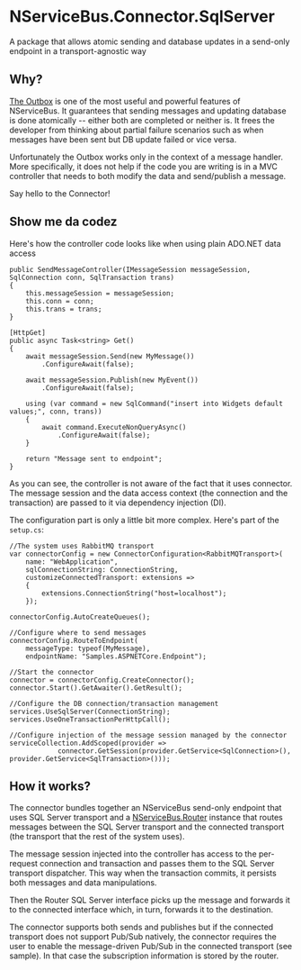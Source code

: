 # NServiceBus.Connector.SqlServer

A package that allows atomic sending and database updates in a send-only endpoint in a transport-agnostic way

## Why?

[The Outbox](https://docs.particular.net/nservicebus/outbox/) is one of the most useful and powerful features of NServiceBus. It guarantees that sending messages and updating database is done atomically -- either both are completed or neither is. It frees the developer from thinking about partial failure scenarios such as when messages have been sent but DB update failed or vice versa. 

Unfortunately the Outbox works only in the context of a message handler. More specifically, it does not help if the code you are writing is in a MVC controller that needs to both modify the data and send/publish a message. 

Say hello to the Connector!


## Show me da codez

Here's how the controller code looks like when using plain ADO.NET data access

```
public SendMessageController(IMessageSession messageSession, SqlConnection conn, SqlTransaction trans)
{
    this.messageSession = messageSession;
    this.conn = conn;
    this.trans = trans;
}

[HttpGet]
public async Task<string> Get()
{
    await messageSession.Send(new MyMessage())
        .ConfigureAwait(false);

    await messageSession.Publish(new MyEvent())
        .ConfigureAwait(false);

    using (var command = new SqlCommand("insert into Widgets default values;", conn, trans))
    {
        await command.ExecuteNonQueryAsync()
            .ConfigureAwait(false);
    }

    return "Message sent to endpoint";
}
```

As you can see, the controller is not aware of the fact that it uses connector. The message session and the data access context (the connection and the transaction) are passed to it via dependency injection (DI).

The configuration part is only a little bit more complex. Here's part of the `setup.cs`:

```
//The system uses RabbitMQ transport
var connectorConfig = new ConnectorConfiguration<RabbitMQTransport>(
    name: "WebApplication",
    sqlConnectionString: ConnectionString,
    customizeConnectedTransport: extensions =>
    {
        extensions.ConnectionString("host=localhost");
    });

connectorConfig.AutoCreateQueues();

//Configure where to send messages
connectorConfig.RouteToEndpoint(
    messageType: typeof(MyMessage),
    endpointName: "Samples.ASPNETCore.Endpoint");

//Start the connector
connector = connectorConfig.CreateConnector();
connector.Start().GetAwaiter().GetResult();

//Configure the DB connection/transaction management
services.UseSqlServer(ConnectionString);
services.UseOneTransactionPerHttpCall();

//Configure injection of the message session managed by the connector
serviceCollection.AddScoped(provider =>
            connector.GetSession(provider.GetService<SqlConnection>(), provider.GetService<SqlTransaction>()));
```

## How it works?

The connector bundles together an NServiceBus send-only endpoint that uses SQL Server transport and a [NServiceBus.Router](https://github.com/szymonpobiega/nservicebus.router) instance that routes messages between the SQL Server transport and the connected transport (the transport that the rest of the system uses).

The message session injected into the controller has access to the per-request connection and transaction and passes them to the SQL Server transport dispatcher. This way when the transaction commits, it persists both messages and data manipulations.

Then the Router SQL Server interface picks up the message and forwards it to the connected interface which, in turn, forwards it to the destination.

The connector supports both sends and publishes but if the connected transport does not support Pub/Sub natively, the connector requires the user to enable the message-driven Pub/Sub in the connected transport (see sample). In that case the subscription information is stored by the router.
